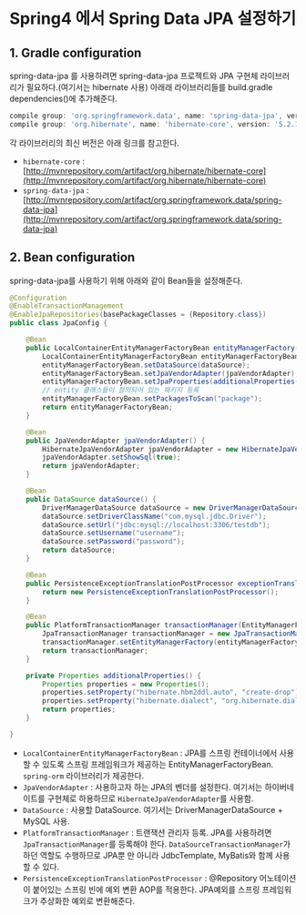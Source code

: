 # Spring4 에서 Spring Data JPA 설정하기

## 1. Gradle configuration
spring-data-jpa 를 사용하려면 spring-data-jpa 프로젝트와 JPA 구현체 라이브러리가 필요하다.(여기서는 hibernate 사용) 아래래 라이브러리들를 build.gradle dependencies()에 추가해준다.
```groovy
compile group: 'org.springframework.data', name: 'spring-data-jpa', version: '1.11.3.RELEASE'
compile group: 'org.hibernate', name: 'hibernate-core', version: '5.2.10.Final'
```

각 라이브러리의 최신 버전은 아래 링크를 참고한다.
- `hibernate-core` : [http://mvnrepository.com/artifact/org.hibernate/hibernate-core](http://mvnrepository.com/artifact/org.hibernate/hibernate-core)
- `spring-data-jpa` : [http://mvnrepository.com/artifact/org.springframework.data/spring-data-jpa](http://mvnrepository.com/artifact/org.springframework.data/spring-data-jpa)

## 2. Bean configuration
spring-data-jpa를 사용하기 위해 아래와 같이 Bean들을 설정해준다.

```java
@Configuration
@EnableTransactionManagement
@EnableJpaRepositories(basePackageClasses = {Repository.class})
public class JpaConfig {

	@Bean
	public LocalContainerEntityManagerFactoryBean entityManagerFactory(DataSource dataSource, JpaVendorAdapter jpaVendorAdapter) {
		LocalContainerEntityManagerFactoryBean entityManagerFactoryBean = new LocalContainerEntityManagerFactoryBean();
		entityManagerFactoryBean.setDataSource(dataSource);
		entityManagerFactoryBean.setJpaVendorAdapter(jpaVendorAdapter);
		entityManagerFactoryBean.setJpaProperties(additionalProperties());
		// entity 클래스들이 정의되어 있는 패키지 등록
		entityManagerFactoryBean.setPackagesToScan("package");
		return entityManagerFactoryBean;
	}

	@Bean
	public JpaVendorAdapter jpaVendorAdapter() {
		HibernateJpaVendorAdapter jpaVendorAdapter = new HibernateJpaVendorAdapter();
		jpaVendorAdapter.setShowSql(true);
		return jpaVendorAdapter;
	}

	@Bean
	public DataSource dataSource() {
		DriverManagerDataSource dataSource = new DriverManagerDataSource();
		dataSource.setDriverClassName("com.mysql.jdbc.Driver");
		dataSource.setUrl("jdbc:mysql://localhost:3306/testdb");
		dataSource.setUsername("username");
		dataSource.setPassword("password");
		return dataSource;
	}

	@Bean
	public PersistenceExceptionTranslationPostProcessor exceptionTranslation(){
		return new PersistenceExceptionTranslationPostProcessor();
	}

	@Bean
	public PlatformTransactionManager transactionManager(EntityManagerFactory entityManagerFactory){
		JpaTransactionManager transactionManager = new JpaTransactionManager();
		transactionManager.setEntityManagerFactory(entityManagerFactory);
		return transactionManager;
	}

	private Properties additionalProperties() {
		Properties properties = new Properties();
		properties.setProperty("hibernate.hbm2ddl.auto", "create-drop");
		properties.setProperty("hibernate.dialect", "org.hibernate.dialect.MySQL5Dialect");
		return properties;
	}

}
```

- `LocalContainerEntityManagerFactoryBean` : JPA를 스프링 컨테이너에서 사용할 수 있도록 스프링 프레임워크가 제공하는 EntityManagerFactoryBean. `spring-orm` 라이브러리가 제공한다.
- `JpaVendorAdapter` : 사용하고자 하는 JPA의 벤더를 설정한다. 여기서는 하이버네이트를 구현체로 하용하므로 `HibernateJpaVendorAdapter`를 사용함.
- `DataSource` : 사용할 DataSource. 여기서는 DriverManagerDataSource + MySQL 사용.
- `PlatformTransactionManager` : 트랜잭션 관리자 등록. JPA를 사용하려면 `JpaTransactionManager`를 등록해야 한다. `DataSourceTransactionManager`가 하던 역할도 수행하므로 JPA뿐 만 아니라 JdbcTemplate, MyBatis와 함께 사용할 수 있다.
- `PersistenceExceptionTranslationPostProcessor` : @Repository 어노테이션이 붙어있는 스프링 빈에 예외 변환 AOP를 적용한다. JPA예외를 스프링 프레임워크가 추상화한 예외로 변환해준다.